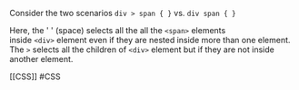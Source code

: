 Consider the two scenarios `div > span { }` vs. `div span { }`

Here, the ' ' (space) selects all the all the `<span>` elements inside `<div>` element even if they are nested inside more than one element. The `>` selects all the children of `<div>` element but if they are not inside another element.

[[CSS]]
#CSS